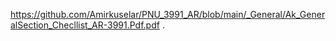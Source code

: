 https://github.com/Amirkuselar/PNU_3991_AR/blob/main/_General/Ak_GeneralSection_Checllist_AR-3991.Pdf.pdf
.
